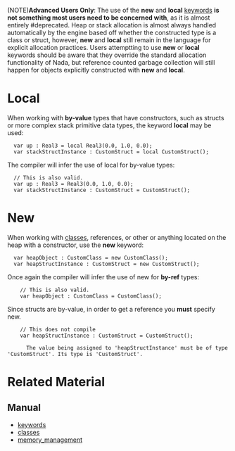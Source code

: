 (NOTE)**Advanced Users Only**: The use of the **new** and **local** [keywords](https://github.com/ZilchEngine/ZilchDocs/blob/master/zilch_editor_documentation/zilchmanual/nada_in_zero/keywords.markdown) __**is not something most users need to be concerned with**__, as it is almost entirely #deprecated. Heap or stack allocation is almost always handled automatically by the engine based off whether the constructed type is a class or struct, however, **new** and **local** still remain in the language for explicit allocation practices. Users attemptting to use **new** or **local** keywords should be aware that they override the standard allocation functionality of Nada, but reference counted garbage collection will still happen for objects explicitly constructed with **new** and **local**.

 # Local

When working with **by-value** types that have constructors, such as structs or more complex stack primitive data types, the keyword **local** may be used:

```lang=csharp
  var up : Real3 = local Real3(0.0, 1.0, 0.0);
  var stackStructInstance : CustomStruct = local CustomStruct();
```

The compiler will infer the use of local for by-value types:
```lang=csharp
  // This is also valid.
  var up : Real3 = Real3(0.0, 1.0, 0.0);
  var stackStructInstance : CustomStruct = CustomStruct();
```

 # New

When working with [classes](https://github.com/ZilchEngine/ZilchDocs/blob/master/zilch_editor_documentation/zilchmanual/nada_in_zero/classes.markdown), references, or other or anything located on the heap with a constructor, use the **new** keyword:

```lang=csharp
  var heapObject : CustomClass = new CustomClass();
  var heapStructInstance : CustomStruct = new CustomStruct();
```

Once again the compiler will infer the use of new for **by-ref** types:

```lang=csharp
    // This is also valid.
    var heapObject : CustomClass = CustomClass();
```

Since structs are by-value, in order to get a reference you **must** specify new.

```lang=csharp
    // This does not compile
    var heapStructInstance : CustomStruct = CustomStruct();
```

```name=Console Output
      The value being assigned to 'heapStructInstance' must be of type 'CustomStruct'. Its type is 'CustomStruct'.
```

 # Related Material
 ## Manual
- [keywords](https://github.com/ZilchEngine/ZilchDocs/blob/master/zilch_editor_documentation/zilchmanual/nada_in_zero/keywords.markdown)
- [classes](https://github.com/ZilchEngine/ZilchDocs/blob/master/zilch_editor_documentation/zilchmanual/nada_in_zero/classes.markdown)
- [memory_management](https://github.com/ZilchEngine/ZilchDocs/blob/master/zilch_editor_documentation/zilchmanual/nada_in_zero/memory_management.markdown) 

 